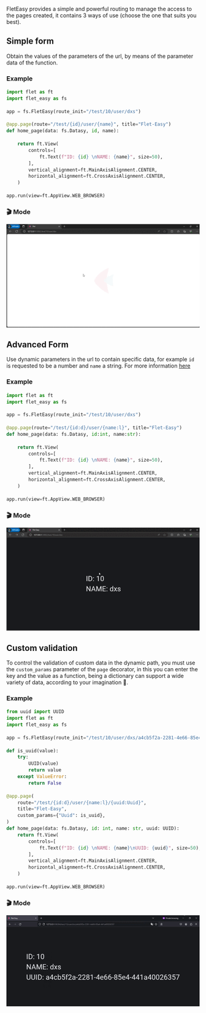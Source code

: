 FletEasy provides a simple and powerful routing to manage the access to the pages created, it contains 3 ways of use (choose the one that suits you best).

## **Simple form**
Obtain the values of the parameters of the url, by means of the parameter data of the function.

### **Example**
```python hl_lines="6 11"
import flet as ft
import flet_easy as fs

app = fs.FletEasy(route_init="/test/10/user/dxs")

@app.page(route="/test/{id}/user/{name}", title="Flet-Easy")
def home_page(data: fs.Datasy, id, name):

    return ft.View(
        controls=[
            ft.Text(f"ID: {id} \nNAME: {name}", size=50),
        ],
        vertical_alignment=ft.MainAxisAlignment.CENTER,
        horizontal_alignment=ft.CrossAxisAlignment.CENTER,
    )

app.run(view=ft.AppView.WEB_BROWSER)
```
### 🎬 **Mode**
![alt video](assets/gifs/route-simple.gif "route simple")

## **Advanced Form**
Use dynamic parameters in the url to contain specific data, for example `id` is requested to be a number and `name` a string. For more information [here](https://github.com/r1chardj0n3s/parse#format-specification)

### **Example**
```python hl_lines="4 6-7 11"
import flet as ft
import flet_easy as fs

app = fs.FletEasy(route_init="/test/10/user/dxs")

@app.page(route="/test/{id:d}/user/{name:l}", title="Flet-Easy")
def home_page(data: fs.Datasy, id:int, name:str):

    return ft.View(
        controls=[
            ft.Text(f"ID: {id} \nNAME: {name}", size=50),
        ],
        vertical_alignment=ft.MainAxisAlignment.CENTER,
        horizontal_alignment=ft.CrossAxisAlignment.CENTER,
    )

app.run(view=ft.AppView.WEB_BROWSER)

```
### 🎬 **Mode**
![alt video](assets/gifs/route-advanced.gif "route advanced")

## **Custom validation**
To control the validation of custom data in the dynamic path, you must use the `custom_params` parameter of the `page` decorator, in this you can enter the key and the value as a function, being a dictionary can support a wide variety of data, according to your imagination 🤔.
  
### **Example**
```python hl_lines="5 7-12 15 17"
from uuid import UUID
import flet as ft
import flet_easy as fs

app = fs.FletEasy(route_init="/test/10/user/dxs/a4cb5f2a-2281-4e66-85e4-441a40026357")

def is_uuid(value):
    try:
        UUID(value)
        return value
    except ValueError:
        return False

@app.page(
    route="/test/{id:d}/user/{name:l}/{uuid:Uuid}",
    title="Flet-Easy",
    custom_params={"Uuid": is_uuid},
)
def home_page(data: fs.Datasy, id: int, name: str, uuid: UUID):
    return ft.View(
        controls=[
            ft.Text(f"ID: {id} \nNAME: {name}\nUUID: {uuid}", size=50),
        ],
        vertical_alignment=ft.MainAxisAlignment.CENTER,
        horizontal_alignment=ft.CrossAxisAlignment.CENTER,
    )

app.run(view=ft.AppView.WEB_BROWSER)
```
### 🎬 **Mode**
![alt video](assets/gifs/route-custom.gif "route advanced")
  